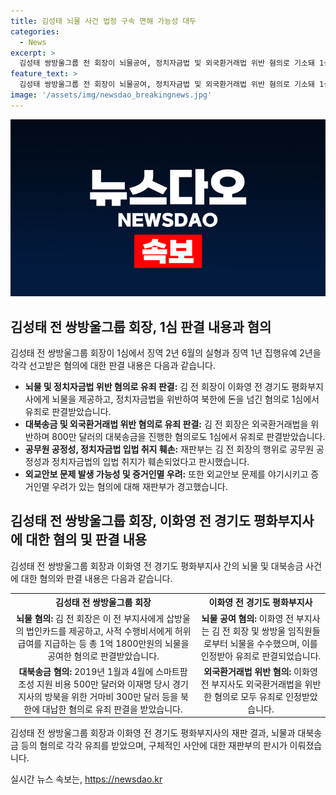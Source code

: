 ```yaml
---
title: 김성태 뇌물 사건 법정 구속 면해 가능성 대두
categories:
  - News
excerpt: >
  김성태 쌍방울그룹 전 회장이 뇌물공여, 정치자금법 및 외국환거래법 위반 혐의로 기소돼 1심에서 실형과 집행유예 판결을 받았다. 김 전 회장은 이화영 전 경기도 평화부지사에 뇌물을 제공하고 북한에 대규모 자금을 지급한 것으로 밝혀졌다. 이에 대한 1심 판결은 공무원 공정성 및 정치자금법 취지를 훼손하며 외교안보 문제를 일으켰다는 이유로 내려졌다. 추가로 비상장회사 자금 횡령 등 기업 관련 혐의로 또 다른 재판이 예정돼 있다.
feature_text: >
  김성태 쌍방울그룹 전 회장이 뇌물공여, 정치자금법 및 외국환거래법 위반 혐의로 기소돼 1심에서 실형과 집행유예 판결을 받았다. 김 전 회장은 이화영 전 경기도 평화부지사에 뇌물을 제공하고 북한에 대규모 자금을 지급한 것으로 밝혀졌다. 이에 대한 1심 판결은 공무원 공정성 및 정치자금법 취지를 훼손하며 외교안보 문제를 일으켰다는 이유로 내려졌다. 추가로 비상장회사 자금 횡령 등 기업 관련 혐의로 또 다른 재판이 예정돼 있다.
image: '/assets/img/newsdao_breakingnews.jpg'
---
```


<p><img src="/assets/img/newsdao_breakingnews.jpg" alt="bookingtag 속보" /></p>

<h2 data-ke-size="size26">김성태 전 쌍방울그룹 회장, 1심 판결 내용과 혐의</h2>

<p data-ke-size="size16">김성태 전 쌍방울그룹 회장이 1심에서 징역 2년 6월의 실형과 징역 1년 집행유예 2년을 각각 선고받은 혐의에 대한 판결 내용은 다음과 같습니다.</p>

<ul>
  <li><b>뇌물 및 정치자금법 위반 혐의로 유죄 판결:</b> 김 전 회장이 이화영 전 경기도 평화부지사에게 뇌물을 제공하고, 정치자금법을 위반하여 북한에 돈을 넘긴 혐의로 1심에서 유죄로 판결받았습니다.</li>
  <li><b>대북송금 및 외국환거래법 위반 혐의로 유죄 판결:</b> 김 전 회장은 외국환거래법을 위반하며 800만 달러의 대북송금을 진행한 혐의로도 1심에서 유죄로 판결받았습니다.</li>
  <li><b>공무원 공정성, 정치자금법 입법 취지 훼손:</b> 재판부는 김 전 회장의 행위로 공무원 공정성과 정치자금법의 입법 취지가 훼손되었다고 판시했습니다.</li>
  <li><b>외교안보 문제 발생 가능성 및 증거인멸 우려:</b> 또한 외교안보 문제를 야기시키고 증거인멸 우려가 있는 혐의에 대해 재판부가 경고했습니다.</li>
</ul>

<h2 data-ke-size="size26">김성태 전 쌍방울그룹 회장, 이화영 전 경기도 평화부지사에 대한 혐의 및 판결 내용</h2>

<p data-ke-size="size16">김성태 전 쌍방울그룹 회장과 이화영 전 경기도 평화부지사 간의 뇌물 및 대북송금 사건에 대한 혐의와 판결 내용은 다음과 같습니다.</p>

<table>
  <tr>
    <th>김성태 전 쌍방울그룹 회장</th>
    <th>이화영 전 경기도 평화부지사</th>
  </tr>
  <tr>
    <td style="text-align: center; height: 17px;"><b>뇌물 혐의:</b> 김 전 회장은 이 전 부지사에게 삽방울의 법인카드를 제공하고, 사적 수행비서에게 허위 급여를 지급하는 등 총 1억 1800만원의 뇌물을 공여한 혐의로 판결받았습니다.</td>
    <td style="text-align: center; height: 17px;"><b>뇌물 공여 혐의:</b> 이화영 전 부지사는 김 전 회장 및 쌍방울 임직원들로부터 뇌물을 수수했으며, 이를 인정받아 유죄로 판결되었습니다.</td>
  </tr>
  <tr>
    <td style="text-align: center; height: 17px;"><b>대북송금 혐의:</b> 2019년 1월과 4월에 스마트팜 조성 지원 비용 500만 달러와 이재명 당시 경기지사의 방북을 위한 거마비 300만 달러 등을 북한에 대납한 혐의로 유죄 판결을 받았습니다.</td>
    <td style="text-align: center; height: 17px;"><b>외국환거래법 위반 혐의:</b> 이화영 전 부지사도 외국환거래법을 위반한 혐의로 모두 유죄로 인정받았습니다.</td>
  </tr>
</table>

<p data-ke-size="size16">김성태 전 쌍방울그룹 회장과 이화영 전 경기도 평화부지사의 재판 결과, 뇌물과 대북송금 등의 혐의로 각각 유죄를 받았으며, 구체적인 사안에 대한 재판부의 판시가 이뤄졌습니다.</p>
실시간 뉴스 속보는, <a href="https://newsdao.kr" rel="dofollow">https://newsdao.kr</a>


